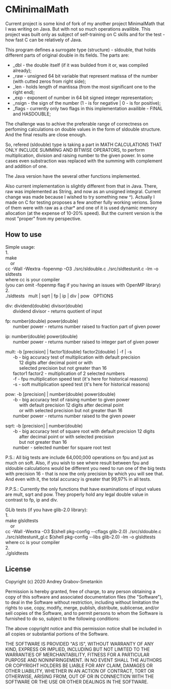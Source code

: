 # CMinimalMath

Current project is some kind of fork of my another project MinimalMath that I was writing on Java. But with not so much operations availible. This project was built only as subject of self-training on C skills and for the test - how fast C can be relatively of Java.

This program defines a surrogate type (structure) - sldouble, that holds different parts of original double in its fields. The parts are:

- \_dbl - the double itself (if it was builded from it or, was compiled already);
- \_raw - unsigned 64 bit variable that represent matissa of the number (with cutted zeros from right side);
- \_len - holds length of mantissa (from the most significant one to the right end);
- \_exp - exponent of number in 64 bit signed integer representation;
- \_nsign - the sign of the number (1 - is for negative | 0 - is for positive);
- \_flags - currently only two flags in this implementation availible - FINAL and HASDOUBLE;

The challenge was to achive the preferable range of correctness on perfoming calculations on double values in the form of sldouble structure. And the final results are close enough.

So, refered (sldouble) type is taking a part in MATH CALCULATIONS THAT ONLY INCLUDE SUMMING AND BITWISE OPERATORS, to perform multiplication, division and raising number to the given power. In some cases even substraction was replaced with the summing with complement and addition of one.

The Java version have the several other functions implemented.

Also current implementation is slightly different from that in Java. There, raw was implemented as String, and now as an unsigned integral. Current change was made because I wished to try something new ^). Actually I made on C for testing proposes a few another fully working verions. Some of them were with raw as a char\* and one of it is used dynamic memory allocation (at the expense of 10-20% speed). But the current version is the most "proper" from my perspective.

## How to use

Simple usage:\
1.\
make\
&nbsp;&nbsp;&nbsp;&nbsp;or\
cc -Wall -Wextra -fopenmp -O3 ./src/sldouble.c ./src/sldtestunit.c -lm -o sldtests\
where cc is your compiler\
(you can omit -fopenmp flag if you having an issues with OpenMP library)\
2.\
./sldtests&nbsp;&nbsp;&nbsp;mult | sqrt | fp | ip | div | pow&nbsp;&nbsp;&nbsp;OPTIONS

div:  dividend(double) divisor(double) \
&nbsp;&nbsp;&nbsp;&nbsp;&nbsp;&nbsp;dividend divisor - returns quotient of input

fp:   number(double) power(double) \
&nbsp;&nbsp;&nbsp;&nbsp;&nbsp;&nbsp;number power - returns number raised to fraction part of given power

ip:   number(double) power(double) \
&nbsp;&nbsp;&nbsp;&nbsp;&nbsp;&nbsp;number power - returns number raised to integer part of given power

mult: -b [precision] | factor1(double) factor2(double) | -f | -s \
&nbsp;&nbsp;&nbsp;&nbsp;&nbsp;&nbsp;-b - big accuracy test of multiplication with default precision \
&nbsp;&nbsp;&nbsp;&nbsp;&nbsp;&nbsp;&nbsp;&nbsp;&nbsp;&nbsp;&nbsp;12 digits after decimal point or with \
&nbsp;&nbsp;&nbsp;&nbsp;&nbsp;&nbsp;&nbsp;&nbsp;&nbsp;&nbsp;&nbsp;selected precision  but not greater than 16 \
&nbsp;&nbsp;&nbsp;&nbsp;&nbsp;&nbsp;factor1 factor2 - multiplication of 2 selected numbers \
&nbsp;&nbsp;&nbsp;&nbsp;&nbsp;&nbsp;-f - fpu multiplication speed test (it's here for historical reasons) \
&nbsp;&nbsp;&nbsp;&nbsp;&nbsp;&nbsp;-s - soft multiplication speed test (it's here for historical reasons)

pow:  -b [precision] | number(double) power(double) \
&nbsp;&nbsp;&nbsp;&nbsp;&nbsp;&nbsp;-b - big accuracy test of raising number to given power \
&nbsp;&nbsp;&nbsp;&nbsp;&nbsp;&nbsp;&nbsp;&nbsp;&nbsp;&nbsp;&nbsp;with default precision 12 digits after decimal point \
&nbsp;&nbsp;&nbsp;&nbsp;&nbsp;&nbsp;&nbsp;&nbsp;&nbsp;&nbsp;&nbsp;or with selected precision  but not greater than 16 \
&nbsp;&nbsp;&nbsp;&nbsp;&nbsp;&nbsp;number power - returns number raised to the given power

sqrt: -b [precision] | number(double) \
&nbsp;&nbsp;&nbsp;&nbsp;&nbsp;&nbsp;-b - big accuracy test of square root with default precision 12 digits \
&nbsp;&nbsp;&nbsp;&nbsp;&nbsp;&nbsp;&nbsp;&nbsp;&nbsp;&nbsp;&nbsp;after decimal point or with selected precision \
&nbsp;&nbsp;&nbsp;&nbsp;&nbsp;&nbsp;&nbsp;&nbsp;&nbsp;&nbsp;&nbsp;but not greater than 16 \
&nbsp;&nbsp;&nbsp;&nbsp;&nbsp;&nbsp;number - selected number for square root test

P.S.: All big tests are include 64,000,000 operations on fpu and just as much on soft. Also, if you wish to see where result between fpu and sldouble calculations would be different you need to run one of the big tests with precision 16 - that is now the only precision by which you will see that. And even with it, the total accuracy is greater that 99,97% in all tests.

P.P.S.: Currently the only functions that have examinations of input values are mult, sqrt and pow. They properly hold any legal double value in contrast to fp, ip and div.

GLib tests (if you have glib-2.0 library):\
1.\
make glsldtests\
&nbsp;&nbsp;&nbsp;&nbsp;or\
cc -Wall -Wextra -O3 $(shell pkg-config --cflags glib-2.0) ./src/sldouble.c ./src/sldtestunit_gl.c $(shell pkg-config --libs glib-2.0) -lm -o glsldtests\
where cc is your compiler\
2.\
./glsldtests

## License

Copyright (c) 2020 Andrey Grabov-Smetankin

Permission is hereby granted, free of charge, to any person
obtaining a copy of this software and associated documentation
files (the "Software"), to deal in the Software without
restriction, including without limitation the rights to use,
copy, modify, merge, publish, distribute, sublicense, and/or sell
copies of the Software, and to permit persons to whom the
Software is furnished to do so, subject to the following
conditions:

The above copyright notice and this permission notice shall be
included in all copies or substantial portions of the Software.

THE SOFTWARE IS PROVIDED "AS IS", WITHOUT WARRANTY OF ANY KIND,
EXPRESS OR IMPLIED, INCLUDING BUT NOT LIMITED TO THE WARRANTIES
OF MERCHANTABILITY, FITNESS FOR A PARTICULAR PURPOSE AND
NONINFRINGEMENT. IN NO EVENT SHALL THE AUTHORS OR COPYRIGHT
HOLDERS BE LIABLE FOR ANY CLAIM, DAMAGES OR OTHER LIABILITY,
WHETHER IN AN ACTION OF CONTRACT, TORT OR OTHERWISE, ARISING
FROM, OUT OF OR IN CONNECTION WITH THE SOFTWARE OR THE USE OR
OTHER DEALINGS IN THE SOFTWARE.
